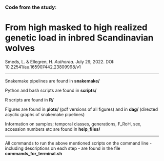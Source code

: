 ### Code from the study:
# From high masked to high realized genetic load in inbred Scandinavian wolves
Smeds, L. & Ellegren, H. *Authorea.* July 29, 2022. DOI: 10.22541/au.165907442.23809998/v1

- - - - - - - - - 
Snakemake pipelines are found in **snakemake/**

Python and bash scripts are found in **scripts/**

R scripts are found in **R/**

Figures are found in **plots/** (pdf versions of all figures) and in **dag/** (directed acyclic graphs of snakemake pipelines)

Information on samples; temporal classes, generations, F_RoH, sex, accession numbers etc are found in **help_files/**

------------------------------
All commands to run the above mentioned scripts on the command line - including descriptions on each step - are found in the file **commands_for_terminal.sh**
